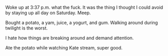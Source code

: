 Woke up at 3:37 p.m. what the fuck. It was the thing I thought I could avoid by staying up all day on Saturday. Meep.

Bought a potato, a yam, juice, a yogurt, and gum. Walking around during twilight is the worst.

I hate how things are breaking around and demand attention.

Ate the potato while watching Kate stream, super good.

